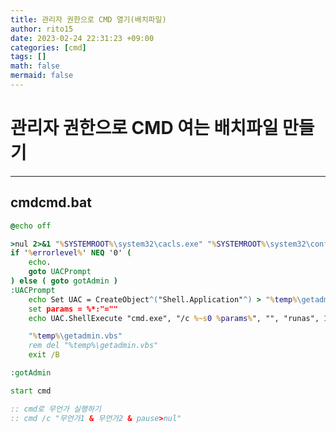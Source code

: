 ```yaml
--- 
title: 관리자 권한으로 CMD 열기(배치파일)
author: rito15 
date: 2023-02-24 22:31:23 +09:00 
categories: [cmd] 
tags: [] 
math: false 
mermaid: false 
--- 
```


# 관리자 권한으로 CMD 여는 배치파일 만들기
--- 

## cmdcmd.bat

```bat
@echo off

>nul 2>&1 "%SYSTEMROOT%\system32\cacls.exe" "%SYSTEMROOT%\system32\config\system"
if '%errorlevel%' NEQ '0' (
    echo.
    goto UACPrompt
) else ( goto gotAdmin )
:UACPrompt
    echo Set UAC = CreateObject^("Shell.Application"^) > "%temp%\getadmin.vbs"
    set params = %*:"=""
    echo UAC.ShellExecute "cmd.exe", "/c %~s0 %params%", "", "runas", 1 >> "%temp%\getadmin.vbs"

    "%temp%\getadmin.vbs"
    rem del "%temp%\getadmin.vbs"
    exit /B

:gotAdmin

start cmd

:: cmd로 무언가 실행하기
:: cmd /c "무언가1 & 무언가2 & pause>nul"
```

<!------------------------------------------------------------------> 

